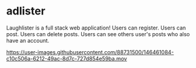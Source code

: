 # adlister

Laughlister is a full stack web application!
Users can register.
Users can post.
Users can delete posts.
Users can see others user's posts who also have an account.



https://user-images.githubusercontent.com/88731500/146461084-c10c506a-6212-49ac-8d7c-727d854e59ba.mov

